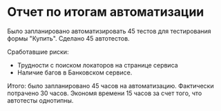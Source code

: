 # Отчет по итогам автоматизации

Было запланировано автоматизировать 45 тестов для тестирования формы "Купить".
Сделано 45 автотестов.

Сработавшие риски:
* Трудности с поиском локаторов на странице сервиса
* Наличие багов в Банковском сервисе.

Итого: было запланировано 45 часов на автоматизацию. Фактически потрачено 30 часов. Экономя времени 15 часов за счет того, что автотесты однотипны.

